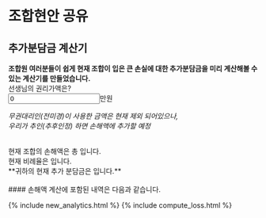 # 조합현안 공유

## 추가분담금 계산기
**조합원 여러분들이 쉽게 현재 조합이 입은 큰 손실에 대한 추가분담금을 미리 계산해볼 수 있는 계산기를 만들었습니다.**
<br />
선생님의 권리가액은?
<br />
<input id="your_money" value="0" type="number" size="7">만원
<br />

_무권대리인(전미경)이 사용한 금액은 현재 제외 되어있으나,  
우리가 추인(추후인정) 하면 손해액에 추가할 예정_

<br>
현재 조합의 손해액은 총
<span id="total_loss"></span>
입니다.
<br>
현재 비례율은
<span id="current_percentage"></span>
입니다.
<br>
**귀하의 현재 추가 분담금은
<span id="your_loss"></span>
입니다.**
<br>
<br />
#### 손해액 계산에 포함된 내역은 다음과 같습니다.
<div id="detail">
</div>

{% include new_analytics.html %}
{% include compute_loss.html %}
